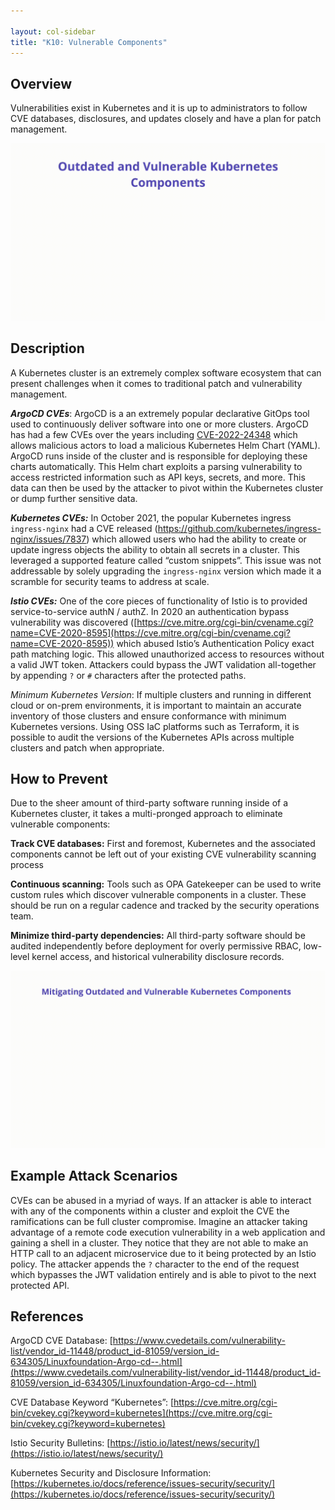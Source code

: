 ```yaml
---

layout: col-sidebar
title: "K10: Vulnerable Components"
---
```


## Overview
Vulnerabilities exist in Kubernetes and it is up to administrators to follow CVE databases, disclosures, and updates closely and have a plan for patch management. 

![Vulnerable Components - Illustration](../../../assets/images/K10-2022.gif)
 
## Description

A Kubernetes cluster is an extremely complex software ecosystem that can present challenges when it comes to traditional patch and vulnerability management. 

***ArgoCD CVEs***: ArgoCD is a an extremely popular declarative GitOps tool used to continuously deliver software into one or more clusters. ArgoCD has had a few CVEs over the years including [CVE-2022-24348](https://cve.mitre.org/cgi-bin/cvename.cgi?name=CVE-2022-24348) which allows malicious actors to load a malicious Kubernetes Helm Chart (YAML). ArgoCD runs inside of the cluster and is responsible for deploying these charts automatically. This Helm chart exploits a parsing vulnerability to access restricted information such as API keys, secrets, and more. This data can then be used by the attacker to pivot within the Kubernetes cluster or dump further sensitive data.

***Kubernetes CVEs:***  In October 2021, the popular Kubernetes ingress `ingress-nginx` had a CVE released (https://github.com/kubernetes/ingress-nginx/issues/7837) which allowed users who had the ability to create or update ingress objects the ability to obtain all secrets in a cluster. This leveraged a supported feature called “custom snippets”. This issue was not addressable by solely upgrading the `ingress-nginx` version which made it a scramble for security teams to address at scale. 

***Istio CVEs:*** One of the core pieces of functionality of Istio is to provided service-to-service authN / authZ. In 2020 an authentication bypass vulnerability was discovered ([https://cve.mitre.org/cgi-bin/cvename.cgi?name=CVE-2020-8595](https://cve.mitre.org/cgi-bin/cvename.cgi?name=CVE-2020-8595)) which abused Istio’s Authentication Policy exact path matching logic. This allowed unauthorized access to resources without a valid JWT token. Attackers could bypass the JWT validation all-together by appending `?` or `#` characters after the protected paths. 

*Minimum Kubernetes Version*: If multiple clusters and running in different cloud or on-prem environments, it is important to maintain an accurate inventory of those clusters and ensure conformance with minimum Kubernetes versions. Using OSS IaC platforms such as Terraform, it is possible to audit the versions of the Kubernetes APIs across multiple clusters and patch when appropriate. 

## How to Prevent

Due to the sheer amount of third-party software running inside of a Kubernetes cluster, it takes a multi-pronged approach to eliminate vulnerable components:

**Track CVE databases:** First and foremost, Kubernetes and the associated components cannot be left out of your existing CVE vulnerability scanning process

**Continuous scanning:** Tools such as OPA Gatekeeper can be used to write custom rules which discover vulnerable  components in a cluster. These should be run on a regular cadence and tracked by the security operations team. 

**Minimize third-party dependencies:** All third-party software should be audited independently before deployment for overly permissive RBAC, low-level kernel access, and historical vulnerability disclosure records. 

![Vulnerable Components - Mitigations](../../../assets/images/K10-2022-mitigation.gif)

## Example Attack Scenarios

CVEs can be abused in a myriad of ways. If an attacker is able to interact with any of the components within a cluster and exploit the CVE the ramifications can be full cluster compromise. Imagine an attacker taking advantage of a remote code execution vulnerability in a web application and gaining a shell in a cluster. They notice that they are not able to make an HTTP call to an adjacent microservice due to it being protected by an Istio policy. The attacker appends the `?` character to the end of the request which bypasses the JWT validation entirely and is able to pivot to the next protected API. 

## References

ArgoCD CVE Database: [https://www.cvedetails.com/vulnerability-list/vendor_id-11448/product_id-81059/version_id-634305/Linuxfoundation-Argo-cd--.html](https://www.cvedetails.com/vulnerability-list/vendor_id-11448/product_id-81059/version_id-634305/Linuxfoundation-Argo-cd--.html)

CVE Database Keyword “Kubernetes”: [https://cve.mitre.org/cgi-bin/cvekey.cgi?keyword=kubernetes](https://cve.mitre.org/cgi-bin/cvekey.cgi?keyword=kubernetes)

Istio Security Bulletins: [https://istio.io/latest/news/security/](https://istio.io/latest/news/security/)

Kubernetes Security and Disclosure Information: [https://kubernetes.io/docs/reference/issues-security/security/](https://kubernetes.io/docs/reference/issues-security/security/)

